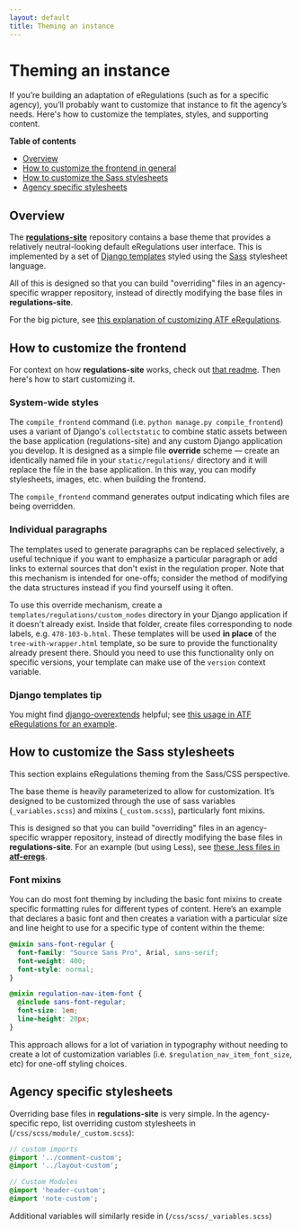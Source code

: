 ```yaml
---
layout: default
title: Theming an instance
---
```


# Theming an instance

If you’re building an adaptation of eRegulations (such as for a specific agency), you’ll probably want to customize that instance to fit the agency’s needs. Here's how to customize the templates, styles, and supporting content.

**Table of contents**

* [Overview](#overview)
* [How to customize the frontend in general](#how-to-customize-the-frontend-in-general)
* [How to customize the Sass stylesheets](#how-to-customize-the-sass-stylesheets)
* [Agency specific stylesheets](#agency-specific-stylesheets)

## Overview

The [**regulations-site**](https://github.com/eregs/regulations-site) repository contains a base theme that provides a relatively neutral-looking default eRegulations user interface. This is implemented by a set of [Django templates](https://docs.djangoproject.com/en/1.9/topics/templates/#the-django-template-language) styled using the [Sass](http://sass-lang.com/) stylesheet language.

All of this is designed so that you can build "overriding" files in an agency-specific wrapper repository, instead of directly modifying the base files in **regulations-site**.

For the big picture, see [this explanation of customizing ATF eRegulations](https://atf-eregs.readthedocs.org/en/latest/customization.html).

## How to customize the frontend

For context on how **regulations-site** works, check out [that readme](https://github.com/eregs/regulations-site). Then here's how to start customizing it.

### System-wide styles

The `compile_frontend` command (i.e. `python manage.py compile_frontend`)
uses a variant of Django's `collectstatic` to combine static assets between
the base application (regulations-site) and any custom Django application you
develop. It is designed as a simple file **override** scheme — create an
identically named file in your `static/regulations/` directory and it will
replace the file in the base application. In this way, you can modify
stylesheets, images, etc. when building the frontend.

The `compile_frontend` command generates output indicating which files are
being overridden.

### Individual paragraphs

The templates used to generate paragraphs can be replaced selectively, a
useful technique if you want to emphasize a particular paragraph or add links
to external sources that don't exist in the regulation proper. Note that this
mechanism is intended for one-offs; consider the method of modifying the data
structures instead if you find yourself using it often.

To use this override mechanism, create a `templates/regulations/custom_nodes`
directory in your Django application if it doesn't already exist. Inside that
folder, create files corresponding to node labels, e.g. `478-103-b.html`.
These templates will be used **in place** of the `tree-with-wrapper.html`
template, so be sure to provide the functionality already present there.
Should you need to use this functionality only on specific versions, your
template can make use of the `version` context variable.

### Django templates tip

You might find [django-overextends](https://github.com/stephenmcd/django-overextends) helpful; see [this usage in ATF eRegulations for an example](https://github.com/18F/atf-eregs/blob/master/atf_eregs/templates/regulations/generic_landing.html#L1).

## How to customize the Sass stylesheets

This section explains eRegulations theming from the Sass/CSS perspective.

The base theme is heavily parameterized to allow for customization. It’s designed to be customized through the use of sass variables (`_variables.scss`) and mixins (`_custom.scss`), particularly font mixins.

This is designed so that you can build "overriding" files in an agency-specific wrapper repository, instead of directly modifying the base files in **regulations-site**. For an example (but using Less), see [these .less files in **atf-eregs**](https://github.com/18F/atf-eregs/tree/master/atf_eregs/static/regulations/css/less).

### Font mixins

You can do most font theming by including the basic font mixins to create specific formatting rules for different types of content. Here’s an example that declares a basic font and then creates a variation with a particular size and line height to use for a specific type of content within the theme:

``` scss
@mixin sans-font-regular {
  font-family: "Source Sans Pro", Arial, sans-serif;
  font-weight: 400;
  font-style: normal;
}

@mixin regulation-nav-item-font {
  @include sans-font-regular;
  font-size: 1em;
  line-height: 20px;
}
```

This approach allows for a lot of variation in typography without needing to create a lot of customization variables (i.e. `$regulation_nav_item_font_size`, etc) for one-off styling choices.

## Agency specific stylesheets

Overriding base files in **regulations-site** is very simple. In the agency-specific repo, list overriding custom stylesheets in (`/css/scss/module/_custom.scss`):

``` sass
// custom imports
@import '../comment-custom';
@import '../layout-custom';

// Custom Modules
@import 'header-custom';
@import 'note-custom';
```

Additional variables will similarly reside in (`/css/scss/_variables.scss`)
